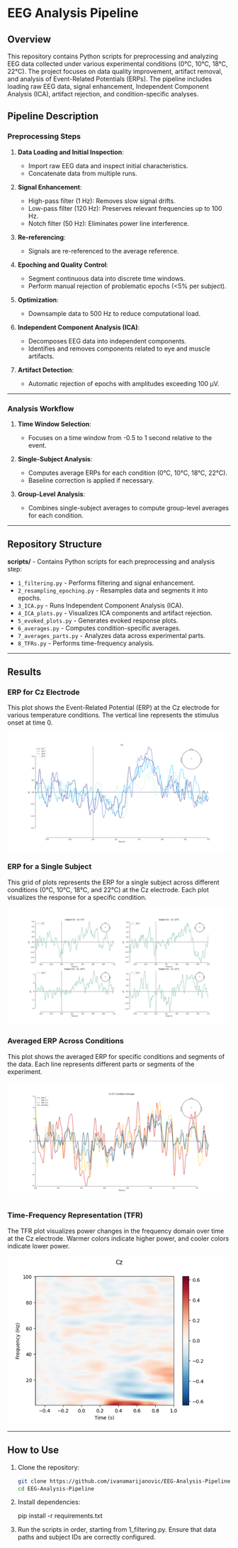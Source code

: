 # EEG Analysis Pipeline

## Overview

This repository contains Python scripts for preprocessing and analyzing EEG data collected under various experimental conditions (0°C, 10°C, 18°C, 22°C). The project focuses on data quality improvement, artifact removal, and analysis of Event-Related Potentials (ERPs). The pipeline includes loading raw EEG data, signal enhancement, Independent Component Analysis (ICA), artifact rejection, and condition-specific analyses.

## Pipeline Description

### Preprocessing Steps
1. **Data Loading and Initial Inspection**:
   - Import raw EEG data and inspect initial characteristics.
   - Concatenate data from multiple runs.

2. **Signal Enhancement**:
   - High-pass filter (1 Hz): Removes slow signal drifts.
   - Low-pass filter (120 Hz): Preserves relevant frequencies up to 100 Hz.
   - Notch filter (50 Hz): Eliminates power line interference.

3. **Re-referencing**:
   - Signals are re-referenced to the average reference.

4. **Epoching and Quality Control**:
   - Segment continuous data into discrete time windows.
   - Perform manual rejection of problematic epochs (<5% per subject).

5. **Optimization**:
   - Downsample data to 500 Hz to reduce computational load.

6. **Independent Component Analysis (ICA)**:
   - Decomposes EEG data into independent components.
   - Identifies and removes components related to eye and muscle artifacts.

7. **Artifact Detection**:
   - Automatic rejection of epochs with amplitudes exceeding 100 µV.

---

### Analysis Workflow

1. **Time Window Selection**:
   - Focuses on a time window from -0.5 to 1 second relative to the event.

2. **Single-Subject Analysis**:
   - Computes average ERPs for each condition (0°C, 10°C, 18°C, 22°C).
   - Baseline correction is applied if necessary.

3. **Group-Level Analysis**:
   - Combines single-subject averages to compute group-level averages for each condition.

---

## Repository Structure

**scripts/** - Contains Python scripts for each preprocessing and analysis step:
- `1_filtering.py` - Performs filtering and signal enhancement. 
- `2_resampling_epoching.py` - Resamples data and segments it into epochs. 
- `3_ICA.py` - Runs Independent Component Analysis (ICA). 
- `4_ICA_plots.py` - Visualizes ICA components and artifact rejection. 
- `5_evoked_plots.py` - Generates evoked response plots. 
- `6_averages.py` - Computes condition-specific averages. 
- `7_averages_parts.py` - Analyzes data across experimental parts. 
- `8_TFRs.py` - Performs time-frequency analysis.

---

## Results

### ERP for Cz Electrode
This plot shows the Event-Related Potential (ERP) at the Cz electrode for various temperature conditions. The vertical line represents the stimulus onset at time 0.

![ERP for Cz Electrode](images/ERP.png)

### ERP for a Single Subject
This grid of plots represents the ERP for a single subject across different conditions (0°C, 10°C, 18°C, and 22°C) at the Cz electrode. Each plot visualizes the response for a specific condition.

![ERP for Single Subject](images/ERP_subject.png)

### Averaged ERP Across Conditions
This plot shows the averaged ERP for specific conditions and segments of the data. Each line represents different parts or segments of the experiment.

![Averaged ERP](images/Habituation.png)

### Time-Frequency Representation (TFR)
The TFR plot visualizes power changes in the frequency domain over time at the Cz electrode. Warmer colors indicate higher power, and cooler colors indicate lower power.

![Time-Frequency Representation](images/TFR.png)

---

## How to Use

1. Clone the repository:
   ```bash
   git clone https://github.com/ivanamarijanovic/EEG-Analysis-Pipeline.git
   cd EEG-Analysis-Pipeline

2. Install dependencies:

	pip install -r requirements.txt

3. Run the scripts in order, starting from 1_filtering.py. Ensure that data paths and subject IDs are correctly configured.